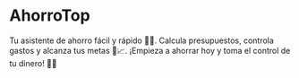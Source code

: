 # AhorroTop
Tu asistente de ahorro fácil y rápido 🏦💡. Calcula presupuestos, controla gastos y alcanza tus metas 💸📈. ¡Empieza a ahorrar hoy y toma el control de tu dinero! 🚀✨
